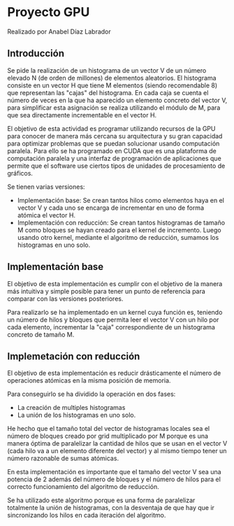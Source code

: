 # Proyecto GPU
Realizado por Anabel Díaz Labrador
## Introducción
Se pide la realización de un histograma de un vector V de un número elevado N (de orden de millones) de elementos aleatorios. El histograma consiste en un vector H que tiene M elementos (siendo recomendable 8) que representan las "cajas" del histograma. En cada caja se cuenta el número de veces en la que ha aparecido un elemento concreto del vector V, para simplificar esta asignación se realiza utilizando el módulo de M, para que sea directamente incrementable en el vector H.

El objetivo de esta actividad es programar utilizando recursos de la GPU para conocer de manera más cercana su arquitectura y su gran capacidad para optimizar problemas que se puedan solucionar usando computación paralela. Para ello se ha programado en CUDA que es una plataforma de computación paralela y una interfaz de programación de aplicaciones que permite que el software use ciertos tipos de unidades de procesamiento de gráficos.

Se tienen varias versiones:
- Implementación base: Se crean tantos hilos como elementos haya en el vector V y cada uno se encarga de incrementar en uno de forma atómica el vector H.
- Implementación con reducción: Se crean tantos histogramas de tamaño M como bloques se hayan creado para el kernel de incremento. Luego usando otro kernel, mediante el algoritmo de reducción, sumamos los histogramas en uno solo.


## Implementación base
El objetivo de esta implementación es cumplir con el objetivo de la manera más intuitiva y simple posible para tener un punto de referencia para comparar con las versiones posteriores.

Para realizarlo se ha implementado en un kernel cuya función es, teniendo un número de hilos y bloques que permita leer el vector V con un hilo por cada elemento, incrementar la "caja" correspondiente de un histograma concreto de tamaño M.

## Implemetación con reducción
El objetivo de esta implementación es reducir drásticamente el número de operaciones atómicas en la misma posición de memoria.

Para conseguirlo se ha dividido la operación en dos fases:
- La creación de multiples histogramas
- La unión de los histogramas en uno solo.

He hecho que el tamaño total del vector de histogramas locales sea el número de bloques creado por grid multiplicado por M porque es una manera óptima de paralelizar la cantidad de hilos que se usan en el vector V (cada hilo va a un elemento diferente del vector) y al mismo tiempo tener un número razonable de sumas atómicas.

En esta implementación es importante que el tamaño del vector V sea una potencia de 2 además del número de bloques y el número de hilos para el correcto funcionamiento del algoritmo de reducción.

Se ha utilizado este algoritmo porque es una forma de paralelizar totalmente la unión de histogramas, con la desventaja de que hay que ir sincronizando los hilos en cada iteración del algoritmo.
